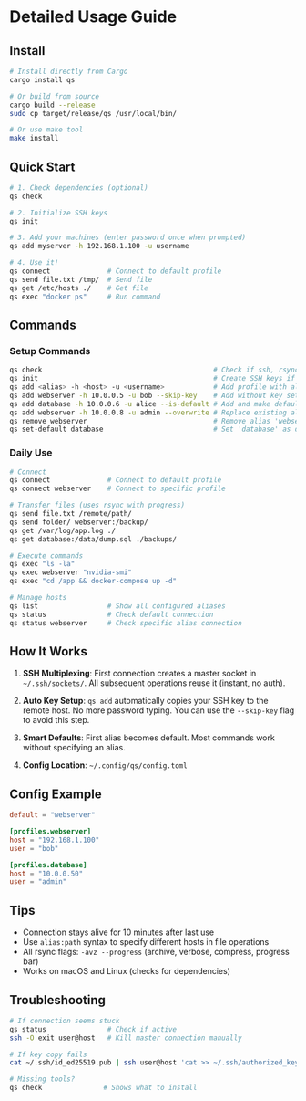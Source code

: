 # Detailed Usage Guide

## Install

```bash
# Install directly from Cargo
cargo install qs

# Or build from source
cargo build --release
sudo cp target/release/qs /usr/local/bin/

# Or use make tool
make install
```

## Quick Start

```bash
# 1. Check dependencies (optional)
qs check

# 2. Initialize SSH keys
qs init

# 3. Add your machines (enter password once when prompted)
qs add myserver -h 192.168.1.100 -u username

# 4. Use it!
qs connect              # Connect to default profile
qs send file.txt /tmp/  # Send file
qs get /etc/hosts ./    # Get file
qs exec "docker ps"     # Run command
```

## Commands

### Setup Commands

```bash
qs check                                          # Check if ssh, rsync are installed
qs init                                           # Create SSH keys if needed
qs add <alias> -h <host> -u <username>            # Add profile with alias & copy SSH key
qs add webserver -h 10.0.0.5 -u bob --skip-key    # Add without key setup
qs add database -h 10.0.0.6 -u alice --is-default # Add and make default
qs add webserver -h 10.0.0.8 -u admin --overwrite # Replace existing alias
qs remove webserver                               # Remove alias 'webserver'
qs set-default database                           # Set 'database' as default profile
```

### Daily Use

```bash
# Connect
qs connect              # Connect to default profile
qs connect webserver    # Connect to specific profile

# Transfer files (uses rsync with progress)
qs send file.txt /remote/path/
qs send folder/ webserver:/backup/
qs get /var/log/app.log ./
qs get database:/data/dump.sql ./backups/

# Execute commands
qs exec "ls -la"
qs exec webserver "nvidia-smi"
qs exec "cd /app && docker-compose up -d"

# Manage hosts
qs list                 # Show all configured aliases
qs status               # Check default connection
qs status webserver     # Check specific alias connection
```

## How It Works

1. **SSH Multiplexing**: First connection creates a master socket in `~/.ssh/sockets/`. All subsequent operations reuse it (instant, no auth).

2. **Auto Key Setup**: `qs add` automatically copies your SSH key to the remote host. No more password typing. You can use the `--skip-key` flag to avoid this step.

3. **Smart Defaults**: First alias becomes default. Most commands work without specifying an alias.

4. **Config Location**: `~/.config/qs/config.toml`

## Config Example

```toml
default = "webserver"

[profiles.webserver]
host = "192.168.1.100"
user = "bob"

[profiles.database]
host = "10.0.0.50"
user = "admin"
```

## Tips

- Connection stays alive for 10 minutes after last use
- Use `alias:path` syntax to specify different hosts in file operations
- All rsync flags: `-avz --progress` (archive, verbose, compress, progress bar)
- Works on macOS and Linux (checks for dependencies)

## Troubleshooting

```bash
# If connection seems stuck
qs status               # Check if active
ssh -O exit user@host   # Kill master connection manually

# If key copy fails
cat ~/.ssh/id_ed25519.pub | ssh user@host 'cat >> ~/.ssh/authorized_keys'

# Missing tools?
qs check               # Shows what to install
```
